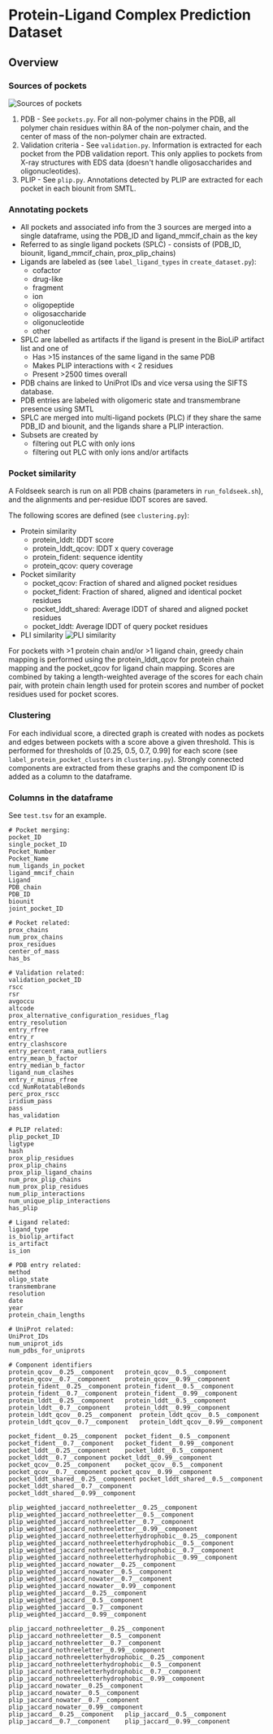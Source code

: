 # Protein-Ligand Complex Prediction Dataset

## Overview

### Sources of pockets
![Sources of pockets](./figures/dataset_1.png)

1. PDB - See `pockets.py`. For all non-polymer chains in the PDB, all polymer chain residues within 8A of the non-polymer chain, and the center of mass of the non-polymer chain are extracted.
2. Validation criteria - See `validation.py`. Information is extracted for each pocket from the PDB validation report. This only applies to pockets from X-ray structures with EDS data (doesn't handle oligosaccharides and oligonucleotides).
3. PLIP - See `plip.py`. Annotations detected by PLIP are extracted for each pocket in each biounit from SMTL.

### Annotating pockets
- All pockets and associated info from the 3 sources are merged into a single dataframe, using the PDB_ID and ligand_mmcif_chain as the key 
- Referred to as single ligand pockets (SPLC) - consists of (PDB_ID, biounit, ligand_mmcif_chain, prox_plip_chains)
- Ligands are labeled as (see `label_ligand_types` in `create_dataset.py`):
    - cofactor
    - drug-like
    - fragment
    - ion
    - oligopeptide
    - oligosaccharide
    - oligonucleotide
    - other
- SPLC are labelled as artifacts if the ligand is present in the BioLiP artifact list and one of
    - Has >15 instances of the same ligand in the same PDB
    - Makes PLIP interactions with < 2 residues
    - Present >2500 times overall
- PDB chains are linked to UniProt IDs and vice versa using the SIFTS database.
- PDB entries are labeled with oligomeric state and transmembrane presence using SMTL
- SPLC are merged into multi-ligand pockets (PLC) if they share the same PDB_ID and biounit, and the ligands share a PLIP interaction.
- Subsets are created by
    - filtering out PLC with only ions
    - filtering out PLC with only ions and/or artifacts


### Pocket similarity

A Foldseek search is run on all PDB chains (parameters in `run_foldseek.sh`), and the alignments and per-residue lDDT scores are saved.

The following scores are defined (see `clustering.py`):
- Protein similarity
    - protein_lddt: lDDT score
    - protein_lddt_qcov: lDDT x query coverage
    - protein_fident: sequence identity
    - protein_qcov: query coverage
- Pocket similarity
    - pocket_qcov: Fraction of shared and aligned pocket residues
    - pocket_fident: Fraction of shared, aligned and identical pocket residues
    - pocket_lddt_shared: Average lDDT of shared and aligned pocket residues
    - pocket_lddt: Average lDDT of query pocket residues
- PLI similarity
![PLI similarity](./figures/pli_similarity.png)

For pockets with >1 protein chain and/or >1 ligand chain, greedy chain mapping is performed using the protein_lddt_qcov for protein chain mapping and the pocket_qcov for ligand chain mapping. Scores are combined by taking a length-weighted average of the scores for each chain pair, with protein chain length used for protein scores and number of pocket residues used for pocket scores.

### Clustering

For each individual score, a directed graph is created with nodes as pockets and edges between pockets with a score above a given threshold. This is performed for thresholds of [0.25, 0.5, 0.7, 0.99] for each score (see `label_protein_pocket_clusters` in `clustering.py`). Strongly connected components are extracted from these graphs and the component ID is added as a column to the dataframe.

### Columns in the dataframe

See `test.tsv` for an example.
```
# Pocket merging:
pocket_ID
single_pocket_ID			
Pocket_Number	
Pocket_Name	
num_ligands_in_pocket		
ligand_mmcif_chain	
Ligand	
PDB_chain	
PDB_ID				
biounit
joint_pocket_ID	

# Pocket related:
prox_chains	
num_prox_chains	
prox_residues	
center_of_mass
has_bs

# Validation related:
validation_pocket_ID	
rscc	
rsr	
avgoccu	
altcode	
prox_alternative_configuration_residues_flag	
entry_resolution	
entry_rfree	
entry_r	
entry_clashscore	
entry_percent_rama_outliers	
entry_mean_b_factor	
entry_median_b_factor	
ligand_num_clashes	
entry_r_minus_rfree	
ccd_NumRotatableBonds	
perc_prox_rscc	
iridium_pass	
pass
has_validation

# PLIP related:
plip_pocket_ID	
ligtype
hash
prox_plip_residues
prox_plip_chains	
prox_plip_ligand_chains	
num_prox_plip_chains	
num_prox_plip_residues
num_plip_interactions	
num_unique_plip_interactions
has_plip		

# Ligand related:
ligand_type	
is_biolip_artifact	
is_artifact	
is_ion

# PDB entry related:
method	
oligo_state	
transmembrane	
resolution	
date	
year
protein_chain_lengths

# UniProt related:
UniProt_IDs	
num_uniprot_ids	
num_pdbs_for_uniprots	

# Component identifiers
protein_qcov__0.25__component	protein_qcov__0.5__component	protein_qcov__0.7__component	protein_qcov__0.99__component	
protein_fident__0.25__component	protein_fident__0.5__component	protein_fident__0.7__component	protein_fident__0.99__component	
protein_lddt__0.25__component	protein_lddt__0.5__component	protein_lddt__0.7__component	protein_lddt__0.99__component	
protein_lddt_qcov__0.25__component	protein_lddt_qcov__0.5__component	protein_lddt_qcov__0.7__component	protein_lddt_qcov__0.99__component	

pocket_fident__0.25__component	pocket_fident__0.5__component	pocket_fident__0.7__component	pocket_fident__0.99__component
pocket_lddt__0.25__component	pocket_lddt__0.5__component	pocket_lddt__0.7__component	pocket_lddt__0.99__component	
pocket_qcov__0.25__component	pocket_qcov__0.5__component	pocket_qcov__0.7__component	pocket_qcov__0.99__component	
pocket_lddt_shared__0.25__component	pocket_lddt_shared__0.5__component	pocket_lddt_shared__0.7__component	pocket_lddt_shared__0.99__component	

plip_weighted_jaccard_nothreeletter__0.25__component	plip_weighted_jaccard_nothreeletter__0.5__component	plip_weighted_jaccard_nothreeletter__0.7__component	plip_weighted_jaccard_nothreeletter__0.99__component
plip_weighted_jaccard_nothreeletterhydrophobic__0.25__component	plip_weighted_jaccard_nothreeletterhydrophobic__0.5__component	plip_weighted_jaccard_nothreeletterhydrophobic__0.7__component	plip_weighted_jaccard_nothreeletterhydrophobic__0.99__component
plip_weighted_jaccard_nowater__0.25__component	plip_weighted_jaccard_nowater__0.5__component	plip_weighted_jaccard_nowater__0.7__component	plip_weighted_jaccard_nowater__0.99__component
plip_weighted_jaccard__0.25__component	plip_weighted_jaccard__0.5__component	plip_weighted_jaccard__0.7__component	plip_weighted_jaccard__0.99__component

plip_jaccard_nothreeletter__0.25__component	plip_jaccard_nothreeletter__0.5__component	plip_jaccard_nothreeletter__0.7__component	plip_jaccard_nothreeletter__0.99__component	
plip_jaccard_nothreeletterhydrophobic__0.25__component	plip_jaccard_nothreeletterhydrophobic__0.5__component	plip_jaccard_nothreeletterhydrophobic__0.7__component	plip_jaccard_nothreeletterhydrophobic__0.99__component
plip_jaccard_nowater__0.25__component	plip_jaccard_nowater__0.5__component	plip_jaccard_nowater__0.7__component	plip_jaccard_nowater__0.99__component	
plip_jaccard__0.25__component	plip_jaccard__0.5__component	plip_jaccard__0.7__component	plip_jaccard__0.99__component	
```
